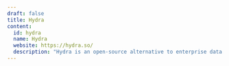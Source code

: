 ```yaml
---
draft: false
title: Hydra
content:
  id: hydra
  name: Hydra
  website: https://hydra.so/
  description: "Hydra is an open-source alternative to enterprise data warehouses and it's simple, fast, and adaptable to your needs."
---
```

